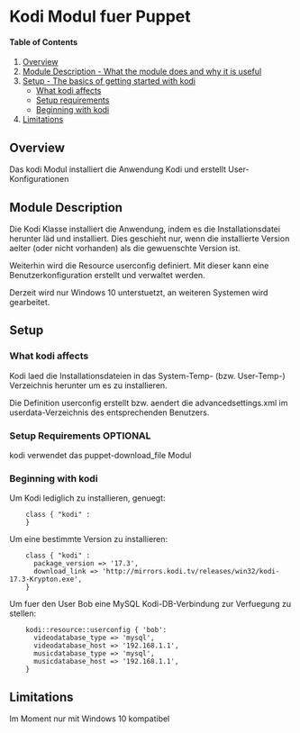 # Kodi Modul fuer Puppet

#### Table of Contents

1. [Overview](#overview)
2. [Module Description - What the module does and why it is useful](#module-description)
3. [Setup - The basics of getting started with kodi](#setup)
    * [What kodi affects](#what-kodi-affects)
    * [Setup requirements](#setup-requirements)
    * [Beginning with kodi](#beginning-with-kodi)
4. [Limitations](#limitations)

## Overview

Das kodi Modul installiert die Anwendung Kodi und erstellt User-Konfigurationen

## Module Description

Die Kodi Klasse installiert die Anwendung, indem es die Installationsdatei herunter läd und installiert.
Dies geschieht nur, wenn die installierte Version aelter (oder nicht vorhanden) als die gewuenschte
Version ist.

Weiterhin wird die Resource userconfig definiert. Mit dieser kann eine Benutzerkonfiguration erstellt
und verwaltet werden.

Derzeit wird nur Windows 10 unterstuetzt, an weiteren Systemen wird gearbeitet.

## Setup

### What kodi affects

Kodi laed die Installationsdateien in das System-Temp- (bzw. User-Temp-) Verzeichnis herunter um es zu
installieren.

Die Definition userconfig erstellt bzw. aendert die advancedsettings.xml im userdata-Verzeichnis des entsprechenden
Benutzers.

### Setup Requirements **OPTIONAL**

kodi verwendet das puppet-download_file Modul

### Beginning with kodi

Um Kodi lediglich zu installieren, genuegt:

```puppet
    class { "kodi" :
    }
```

Um eine bestimmte Version zu installieren:

```puppet
    class { "kodi" :
      package_version => '17.3',
      download_link => 'http://mirrors.kodi.tv/releases/win32/kodi-17.3-Krypton.exe',
    }
```

Um fuer den User Bob eine MySQL Kodi-DB-Verbindung zur Verfuegung zu stellen:

```puppet
    kodi::resource::userconfig { 'bob':
      videodatabase_type => 'mysql',
      videodatabase_host => '192.168.1.1',
      musicdatabase_type => 'mysql',
      musicdatabase_host => '192.168.1.1',
    }
```

## Limitations

Im Moment nur mit Windows 10 kompatibel
